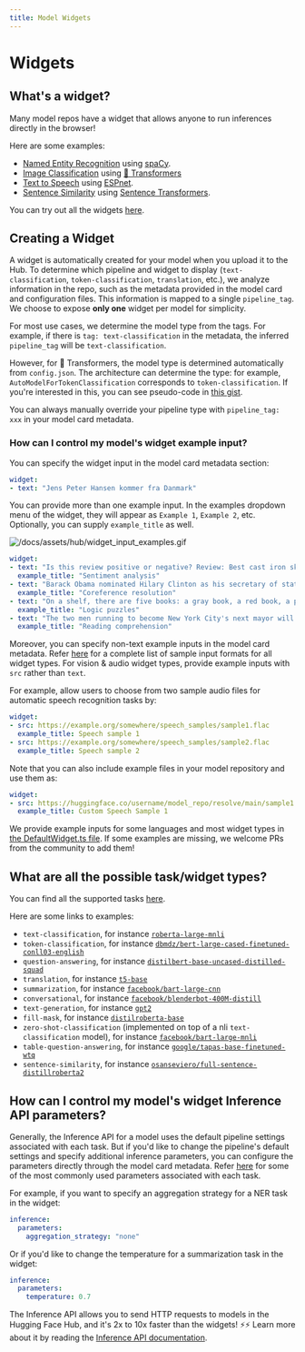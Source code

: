```yaml
---
title: Model Widgets
---
```


<h1>Widgets</h1>

## What's a widget?

Many model repos have a widget that allows anyone to run inferences directly in the browser!

Here are some examples:
* [Named Entity Recognition](https://huggingface.co/spacy/en_core_web_sm?text=My+name+is+Sarah+and+I+live+in+London) using [spaCy](https://spacy.io/).
* [Image Classification](https://huggingface.co/google/vit-base-patch16-224) using [🤗 Transformers](https://github.com/huggingface/transformers)
* [Text to Speech](https://huggingface.co/julien-c/ljspeech_tts_train_tacotron2_raw_phn_tacotron_g2p_en_no_space_train) using [ESPnet](https://github.com/espnet/espnet).
* [Sentence Similarity](https://huggingface.co/osanseviero/full-sentence-distillroberta3) using [Sentence Transformers](https://github.com/UKPLab/sentence-transformers).

You can try out all the widgets [here](https://huggingface-widgets.netlify.app/).

## Creating a Widget

A widget is automatically created for your model when you upload it to the Hub. To determine which pipeline and widget to display (`text-classification`, `token-classification`, `translation`, etc.), we analyze information in the repo, such as the metadata provided in the model card and configuration files. This information is mapped to a single `pipeline_tag`. We choose to expose **only one** widget per model for simplicity.

For most use cases, we determine the model type from the tags. For example, if there is `tag: text-classification` in the metadata, the inferred `pipeline_tag` will be `text-classification`.

However, for 🤗  Transformers, the model type is determined automatically from `config.json`. The architecture can determine the type: for example, `AutoModelForTokenClassification` corresponds to `token-classification`. If you're interested in this, you can see pseudo-code in [this gist](https://gist.github.com/julien-c/857ba86a6c6a895ecd90e7f7cab48046).

You can always manually override your pipeline type with `pipeline_tag: xxx` in your model card metadata.

### How can I control my model's widget example input?

You can specify the widget input in the model card metadata section:

```yaml
widget:
- text: "Jens Peter Hansen kommer fra Danmark"
```

You can provide more than one example input. In the examples dropdown menu of the widget, they will appear as `Example 1`, `Example 2`, etc. Optionally, you can supply `example_title` as well.

![/docs/assets/hub/widget_input_examples.gif](/docs/assets/hub/widget_input_examples.gif)

```yaml
widget:
- text: "Is this review positive or negative? Review: Best cast iron skillet you will ever buy."
  example_title: "Sentiment analysis"
- text: "Barack Obama nominated Hilary Clinton as his secretary of state on Monday. He chose her because she had ..."
  example_title: "Coreference resolution"
- text: "On a shelf, there are five books: a gray book, a red book, a purple book, a blue book, and a black book ..."
  example_title: "Logic puzzles"
- text: "The two men running to become New York City's next mayor will face off in their first debate Wednesday night ..."
  example_title: "Reading comprehension"
```

Moreover, you can specify non-text example inputs in the model card metadata. Refer [here](https://github.com/huggingface/hub-docs/blob/main/docs/hub/input-examples.md) for a complete list of sample input formats for all widget types. For vision & audio widget types, provide example inputs with `src` rather than `text`. 

For example, allow users to choose from two sample audio files for automatic speech recognition tasks by:

```yaml
widget:
- src: https://example.org/somewhere/speech_samples/sample1.flac
  example_title: Speech sample 1
- src: https://example.org/somewhere/speech_samples/sample2.flac
  example_title: Speech sample 2
```

Note that you can also include example files in your model repository and use
them as:

```yaml
widget:
- src: https://huggingface.co/username/model_repo/resolve/main/sample1.flac
  example_title: Custom Speech Sample 1
```

We provide example inputs for some languages and most widget types in [the DefaultWidget.ts file](https://github.com/huggingface/hub-docs/blob/master/js/src/lib/interfaces/DefaultWidget.ts). If some examples are missing, we welcome PRs from the community to add them!


## What are all the possible task/widget types?

You can find all the supported tasks [here](https://github.com/huggingface/hub-docs/blob/main/js/src/lib/interfaces/Types.ts).

Here are some links to examples:

- `text-classification`, for instance [`roberta-large-mnli`](https://huggingface.co/roberta-large-mnli)
- `token-classification`, for instance [`dbmdz/bert-large-cased-finetuned-conll03-english`](https://huggingface.co/dbmdz/bert-large-cased-finetuned-conll03-english)
- `question-answering`, for instance [`distilbert-base-uncased-distilled-squad`](https://huggingface.co/distilbert-base-uncased-distilled-squad)
- `translation`, for instance [`t5-base`](https://huggingface.co/t5-base)
- `summarization`, for instance [`facebook/bart-large-cnn`](https://huggingface.co/facebook/bart-large-cnn)
- `conversational`, for instance [`facebook/blenderbot-400M-distill`](https://huggingface.co/facebook/blenderbot-400M-distill)
- `text-generation`, for instance [`gpt2`](https://huggingface.co/gpt2)
- `fill-mask`, for instance [`distilroberta-base`](https://huggingface.co/distilroberta-base)
- `zero-shot-classification` (implemented on top of a nli `text-classification` model), for instance [`facebook/bart-large-mnli`](https://huggingface.co/facebook/bart-large-mnli)
- `table-question-answering`, for instance [`google/tapas-base-finetuned-wtq`](https://huggingface.co/google/tapas-base-finetuned-wtq)
- `sentence-similarity`, for instance [`osanseviero/full-sentence-distillroberta2`](/osanseviero/full-sentence-distillroberta2)

## How can I control my model's widget Inference API parameters?

Generally, the Inference API for a model uses the default pipeline settings associated with each task. But if you'd like to change the pipeline's default settings and specify additional inference parameters, you can configure the parameters directly through the model card metadata. Refer [here](https://api-inference.huggingface.co/docs/python/html/detailed_parameters.html#) for some of the most commonly used parameters associated with each task.

For example, if you want to specify an aggregation strategy for a NER task in the widget:

```yaml
inference:
  parameters:
    aggregation_strategy: "none"
```

Or if you'd like to change the temperature for a summarization task in the widget:

```yaml
inference:
  parameters:
    temperature: 0.7
``` 

The Inference API allows you to send HTTP requests to models in the Hugging Face Hub, and it's 2x to 10x faster than the widgets! ⚡⚡ Learn more about it by reading the [Inference API documentation](./models-inference).